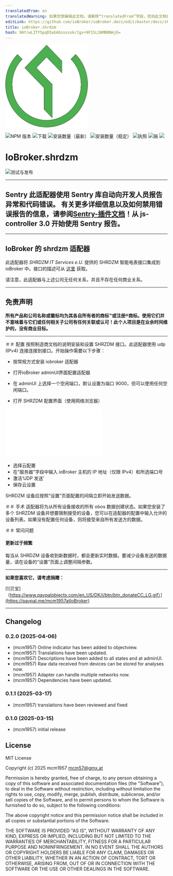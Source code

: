 ```yaml
---
translatedFrom: en
translatedWarning: 如果您想编辑此文档，请删除“translatedFrom”字段，否则此文档将再次自动翻译
editLink: https://github.com/ioBroker/ioBroker.docs/edit/master/docs/zh-cn/adapterref/iobroker.shrdzm/README.md
title: ioBroker.shrdzm
hash: 9AY/wLITY5pqDIwSAGzussok/Igv+9FISL3AMBBNmjE=
---
```

![标识](../../../en/adapterref/iobroker.shrdzm/admin/shrdzm.png)

![NPM 版本](http://img.shields.io/npm/v/iobroker.shrdzm.svg)
![下载](https://img.shields.io/npm/dm/iobroker.shrdzm.svg)
![安装数量（最新）](http://iobroker.live/badges/shrdzm-installed.svg)
![安装数量（稳定）](http://iobroker.live/badges/shrdzm-stable.svg)
![执照](https://img.shields.io/github/license/mcm4iob/ioBroker.shrdzm?style=flat)
![捐](https://img.shields.io/badge/paypal-donate%20|%20spenden-blue.svg)
![](https://img.shields.io/static/v1?label=Sponsor&message=%E2%9D%A4&logo=GitHub&color=%23fe8e86)

# IoBroker.shrdzm
![测试与发布](https://github.com/mcm4iob/ioBroker.shrdzm/workflows/Test%20and%20Release/badge.svg)

**************************************************************************************************************

## Sentry **此适配器使用 Sentry 库自动向开发人员报告异常和代码错误。** 有关更多详细信息以及如何禁用错误报告的信息，请参阅[Sentry-插件文档](https://github.com/ioBroker/plugin-sentry#plugin-sentry)！从 js-controller 3.0 开始使用 Sentry 报告。
**************************************************************************************************************

## IoBroker 的 shrdzm 适配器
此适配器将 *SHRDZM IT Services e.U.* 提供的 SHRDZM 智能电表接口集成到 ioBroker 中。接口的描述可从 [这里](https://cms.shrdzm.com/produkt/smartmeter-modul/) 获取。

请注意，此适配器与上述公司无任何关系，并且不存在任何商业关系。

**************************************************************************************************************

## 免责声明
**所有产品和公司名称或徽标均为其各自所有者的商标™或注册®商标。使用它们并不意味着与它们或任何相关子公司有任何关联或认可！此个人项目是在业余时间维护的，没有商业目标。**

**************************************************************************************************************

＃＃ 配置
按照制造商文档的说明安装和设置 SHRZDM 接口。此适配器使用 udp (IPv4) 连接连接到接口。开始操作需要以下步骤：

- 按常规方式安装 iobroker 适配器
- 打开ioBroker adminUI界面配置适配器
- 在 adminUI 上选择一个空闲端口，默认设置为端口 9000，但可以使用任何空闲端口。

- 打开 SHRZDM 配置界面（使用网络浏览器）

![替代文本](../../../en/adapterref/iobroker.shrdzm/doc/shrzdm-cloud.pgn)

- 选择云配置
- 在“服务器”字段中输入 ioBroker 主机的 IP 地址（仅限 IPv4）和所选端口号
- 激活‘UDP 发送’
- 保存云设置

SHRDZM 设备应按照“设置”页面配置的间隔立即开始发送数据。

＃＃ 手术
适配器将为从所有设备接收的所有 obos 数据创建状态。如果您安装了多个 SHRZDM 设备并想要限制接受的设备，您可以在适配器的配置中输入允许的设备列表。如果没有配置任何设备，则将接受来自所有发送方的数据。

＃＃ 常问问题
#### 更新过于频繁
每当从 SHRDZM 设备收到新数据时，都会更新实时数据。要减少设备发送的数据量，请在设备的“设置”页面上调整间隔参数。

**************************************************************************************************************

**如果您喜欢它，请考虑捐赠：**

[![贝宝]（https://www.paypalobjects.com/en_US/DK/i/btn/btn_donateCC_LG.gif）](https://paypal.me/mcm1957atIoBroker)

**************************************************************************************************************

## Changelog
<!--
    Placeholder for the next version (at the beginning of the line):
    ### **WORK IN PROGRESS**
-->
### 0.2.0 (2025-04-06)
* (mcm1957) Online indicator has been added to objectview.
* (mcm1957) Translations have been updated.
* (mcm1957) Descriptions have been added to all states and at adminUI.
* (mcm1957) Raw data received from devices can be stored for analyses now.
* (mcm1957) Adapter can handle multiple networks now. 
* (mcm1957) Dependencies have been updated.

### 0.1.1 (2025-03-17)
* (mcm1957) translations have been reviewed and fixed

### 0.1.0 (2025-03-15)
* (mcm1957) initial release

## License
MIT License

Copyright (c) 2025 mcm1957 <mcm57@gmx.at>

Permission is hereby granted, free of charge, to any person obtaining a copy
of this software and associated documentation files (the "Software"), to deal
in the Software without restriction, including without limitation the rights
to use, copy, modify, merge, publish, distribute, sublicense, and/or sell
copies of the Software, and to permit persons to whom the Software is
furnished to do so, subject to the following conditions:

The above copyright notice and this permission notice shall be included in all
copies or substantial portions of the Software.

THE SOFTWARE IS PROVIDED "AS IS", WITHOUT WARRANTY OF ANY KIND, EXPRESS OR
IMPLIED, INCLUDING BUT NOT LIMITED TO THE WARRANTIES OF MERCHANTABILITY,
FITNESS FOR A PARTICULAR PURPOSE AND NONINFRINGEMENT. IN NO EVENT SHALL THE
AUTHORS OR COPYRIGHT HOLDERS BE LIABLE FOR ANY CLAIM, DAMAGES OR OTHER
LIABILITY, WHETHER IN AN ACTION OF CONTRACT, TORT OR OTHERWISE, ARISING FROM,
OUT OF OR IN CONNECTION WITH THE SOFTWARE OR THE USE OR OTHER DEALINGS IN THE
SOFTWARE.